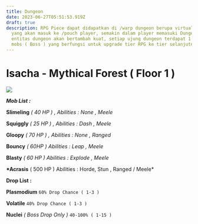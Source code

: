```yaml
---
title: Dungeon
date: 2023-06-27T05:51:53.919Z
draft: true
description: RPG Piece dapat didapatkan di /warp dungeon berupa virtual item
  yang akan masuk ke /pouch player, semakin dalam player memasuki Dungeon,
  entitas dungeon akan bertambah kuat, setiap ujung dungeon terdapat 1 elite
  mobs ( Boss ) yang berfungsi untuk upgrade tier RPG ke tier selanjutnya
---
```

# **Isacha - Mythical Forest ( Floor 1 )**

![](/img/uploads/2023-06-27_13.15.36.png)

***Mob List :***

**Slimeling** *( 40 HP ) , Abilities : None , Meele*

**Squiggly** *( 25 HP ) , Abilities : Dash , Meele*

**Gloopy** *( 70 HP ) , Abilities : None , Ranged*

**Bouncy** *( 60HP ) Abilities : Leap , Meele*

**Blasty** *( 60 HP ) Abilities : Explode , Meele*

**\*Acrasis** ( 500 HP ) Abilities : Horde, Stun , Ranged / Meele*

**Drop List :**

**Plasmodium** `60% Drop Chance ( 1-3 )`

**Volatile** `40% Drop Chance ( 1-3 )`

**Nuclei** *( Boss Drop Only )* `40-100% ( 1-15 )`